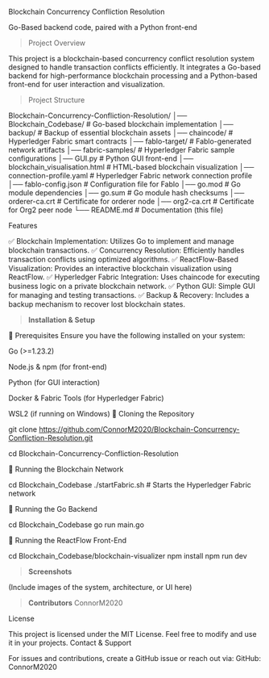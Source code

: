 Blockchain Concurrency Confliction Resolution

Go-Based backend code, paired with a Python front-end

> Project Overview

This project is a blockchain-based concurrency conflict resolution system designed to handle transaction conflicts efficiently. It integrates a Go-based backend for high-performance blockchain processing and a Python-based front-end for user interaction and visualization.

> Project Structure

Blockchain-Concurrency-Confliction-Resolution/
│── Blockchain_Codebase/      # Go-based blockchain implementation
│── backup/                   # Backup of essential blockchain assets
│── chaincode/                 # Hyperledger Fabric smart contracts
│── fablo-target/              # Fablo-generated network artifacts
│── fabric-samples/            # Hyperledger Fabric sample configurations
│── GUI.py                     # Python GUI front-end
│── blockchain_visualisation.html  # HTML-based blockchain visualization
│── connection-profile.yaml     # Hyperledger Fabric network connection profile
│── fablo-config.json           # Configuration file for Fablo
│── go.mod                      # Go module dependencies
│── go.sum                      # Go module hash checksums
│── orderer-ca.crt              # Certificate for orderer node
│── org2-ca.crt                 # Certificate for Org2 peer node
└── README.md                   # Documentation (this file)

Features

✅ Blockchain Implementation: Utilizes Go to implement and manage blockchain transactions.
✅ Concurrency Resolution: Efficiently handles transaction conflicts using optimized algorithms.
✅ ReactFlow-Based Visualization: Provides an interactive blockchain visualization using ReactFlow.
✅ Hyperledger Fabric Integration: Uses chaincode for executing business logic on a private blockchain network.
✅ Python GUI: Simple GUI for managing and testing transactions.
✅ Backup & Recovery: Includes a backup mechanism to recover lost blockchain states.

> **Installation & Setup**

🔹 Prerequisites
Ensure you have the following installed on your system:

Go (>=1.23.2)

Node.js & npm (for front-end)

Python (for GUI interaction)

Docker & Fabric Tools (for Hyperledger Fabric)

WSL2 (if running on Windows)
🔹 Cloning the Repository

git clone https://github.com/ConnorM2020/Blockchain-Concurrency-Confliction-Resolution.git

cd Blockchain-Concurrency-Confliction-Resolution

🔹 Running the Blockchain Network

cd Blockchain_Codebase
./startFabric.sh   # Starts the Hyperledger Fabric network

🔹 Running the Go Backend

cd Blockchain_Codebase
go run main.go

🔹 Running the ReactFlow Front-End

cd Blockchain_Codebase/blockchain-visualizer
npm install
npm run dev

> **Screenshots**

(Include images of the system, architecture, or UI here)

> **Contributors**
ConnorM2020 

License

This project is licensed under the MIT License. Feel free to modify and use it in your projects.
Contact & Support

For issues and contributions, create a GitHub issue or reach out via: 
GitHub: ConnorM2020

